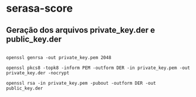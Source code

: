 # serasa-score

## Geração dos arquivos private_key.der e public_key.der

<pre>
<code>
openssl genrsa -out private_key.pem 2048

openssl pkcs8 -topk8 -inform PEM -outform DER -in private_key.pem -out private_key.der -nocrypt

openssl rsa -in private_key.pem -pubout -outform DER -out public_key.der
</code>
</pre>

